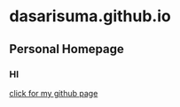 # dasarisuma.github.io
## Personal Homepage
### HI

[click for my github page](https://dasarisuma.github.io/)
